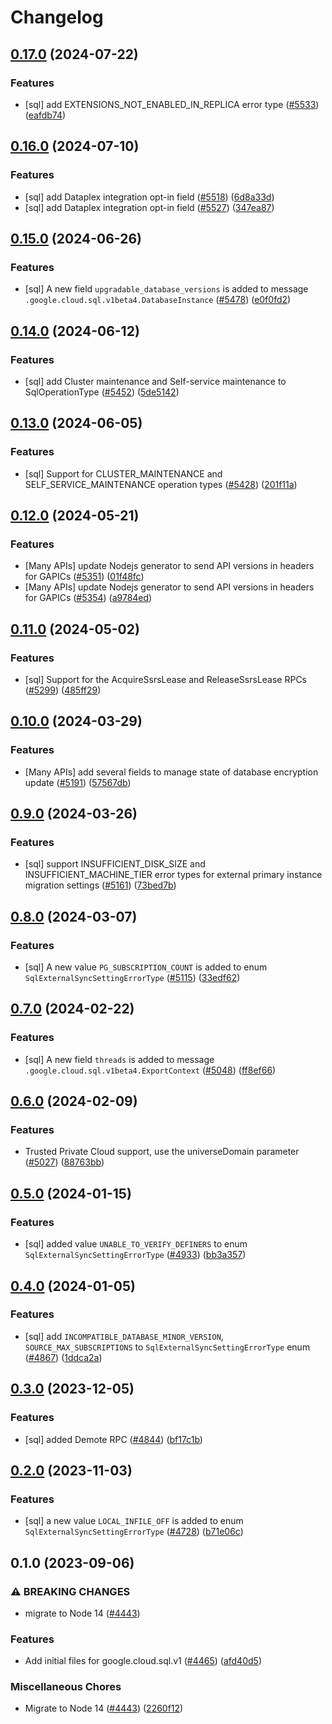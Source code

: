 # Changelog

## [0.17.0](https://github.com/googleapis/google-cloud-node/compare/sql-v0.16.0...sql-v0.17.0) (2024-07-22)


### Features

* [sql] add EXTENSIONS_NOT_ENABLED_IN_REPLICA error type ([#5533](https://github.com/googleapis/google-cloud-node/issues/5533)) ([eafdb74](https://github.com/googleapis/google-cloud-node/commit/eafdb749a89fd01f17930e48c03aefc004be0a83))

## [0.16.0](https://github.com/googleapis/google-cloud-node/compare/sql-v0.15.0...sql-v0.16.0) (2024-07-10)


### Features

* [sql] add Dataplex integration opt-in field ([#5518](https://github.com/googleapis/google-cloud-node/issues/5518)) ([6d8a33d](https://github.com/googleapis/google-cloud-node/commit/6d8a33d6caf2b9dbe4aa043d083cb76e989ed5a3))
* [sql] add Dataplex integration opt-in field ([#5527](https://github.com/googleapis/google-cloud-node/issues/5527)) ([347ea87](https://github.com/googleapis/google-cloud-node/commit/347ea87f938abbf9abe37df7ffb32625ec142e1a))

## [0.15.0](https://github.com/googleapis/google-cloud-node/compare/sql-v0.14.0...sql-v0.15.0) (2024-06-26)


### Features

* [sql] A new field `upgradable_database_versions` is added to message `.google.cloud.sql.v1beta4.DatabaseInstance` ([#5478](https://github.com/googleapis/google-cloud-node/issues/5478)) ([e0f0fd2](https://github.com/googleapis/google-cloud-node/commit/e0f0fd24a745bb3b072456aa012c37946f2084a4))

## [0.14.0](https://github.com/googleapis/google-cloud-node/compare/sql-v0.13.0...sql-v0.14.0) (2024-06-12)


### Features

* [sql] add Cluster maintenance and Self-service maintenance to SqlOperationType ([#5452](https://github.com/googleapis/google-cloud-node/issues/5452)) ([5de5142](https://github.com/googleapis/google-cloud-node/commit/5de5142eb62d6e102e8666f2e7c6a96e8f016c00))

## [0.13.0](https://github.com/googleapis/google-cloud-node/compare/sql-v0.12.0...sql-v0.13.0) (2024-06-05)


### Features

* [sql] Support for CLUSTER_MAINTENANCE and SELF_SERVICE_MAINTENANCE operation types ([#5428](https://github.com/googleapis/google-cloud-node/issues/5428)) ([201f11a](https://github.com/googleapis/google-cloud-node/commit/201f11acf0cbe5b3a7f06f8d87871835cdf36bd9))

## [0.12.0](https://github.com/googleapis/google-cloud-node/compare/sql-v0.11.0...sql-v0.12.0) (2024-05-21)


### Features

* [Many APIs] update Nodejs generator to send API versions in headers for GAPICs ([#5351](https://github.com/googleapis/google-cloud-node/issues/5351)) ([01f48fc](https://github.com/googleapis/google-cloud-node/commit/01f48fce63ec4ddf801d59ee2b8c0db9f6fb8372))
* [Many APIs] update Nodejs generator to send API versions in headers for GAPICs ([#5354](https://github.com/googleapis/google-cloud-node/issues/5354)) ([a9784ed](https://github.com/googleapis/google-cloud-node/commit/a9784ed3db6ee96d171762308bbbcd57390b6866))

## [0.11.0](https://github.com/googleapis/google-cloud-node/compare/sql-v0.10.0...sql-v0.11.0) (2024-05-02)


### Features

* [sql] Support for the AcquireSsrsLease and ReleaseSsrsLease RPCs ([#5299](https://github.com/googleapis/google-cloud-node/issues/5299)) ([485ff29](https://github.com/googleapis/google-cloud-node/commit/485ff29f98a3b7d6b5c40f2bd3f4696c1a82115e))

## [0.10.0](https://github.com/googleapis/google-cloud-node/compare/sql-v0.9.0...sql-v0.10.0) (2024-03-29)


### Features

* [Many APIs] add several fields to manage state of database encryption update ([#5191](https://github.com/googleapis/google-cloud-node/issues/5191)) ([57567db](https://github.com/googleapis/google-cloud-node/commit/57567db36033ca53ae2f54e6517b8cd12145bb82))

## [0.9.0](https://github.com/googleapis/google-cloud-node/compare/sql-v0.8.0...sql-v0.9.0) (2024-03-26)


### Features

* [sql] support INSUFFICIENT_DISK_SIZE and INSUFFICIENT_MACHINE_TIER error types for external primary instance migration settings ([#5161](https://github.com/googleapis/google-cloud-node/issues/5161)) ([73bed7b](https://github.com/googleapis/google-cloud-node/commit/73bed7b530eadf710153938cdb76af007cb4fcbf))

## [0.8.0](https://github.com/googleapis/google-cloud-node/compare/sql-v0.7.0...sql-v0.8.0) (2024-03-07)


### Features

* [sql] A new value `PG_SUBSCRIPTION_COUNT` is added to enum `SqlExternalSyncSettingErrorType` ([#5115](https://github.com/googleapis/google-cloud-node/issues/5115)) ([33edf62](https://github.com/googleapis/google-cloud-node/commit/33edf6239bdcf34b28ed328ae12f3ba261301de6))

## [0.7.0](https://github.com/googleapis/google-cloud-node/compare/sql-v0.6.0...sql-v0.7.0) (2024-02-22)


### Features

* [sql] A new field `threads` is added to message `.google.cloud.sql.v1beta4.ExportContext` ([#5048](https://github.com/googleapis/google-cloud-node/issues/5048)) ([ff8ef66](https://github.com/googleapis/google-cloud-node/commit/ff8ef66a10c3c78c941299eddb3ce79b09b91d14))

## [0.6.0](https://github.com/googleapis/google-cloud-node/compare/sql-v0.5.0...sql-v0.6.0) (2024-02-09)


### Features

* Trusted Private Cloud support, use the universeDomain parameter  ([#5027](https://github.com/googleapis/google-cloud-node/issues/5027)) ([88763bb](https://github.com/googleapis/google-cloud-node/commit/88763bb1b7ce9ff884b9e3f476230d38985b2ff2))

## [0.5.0](https://github.com/googleapis/google-cloud-node/compare/sql-v0.4.0...sql-v0.5.0) (2024-01-15)


### Features

* [sql] added value `UNABLE_TO_VERIFY_DEFINERS` to enum `SqlExternalSyncSettingErrorType` ([#4933](https://github.com/googleapis/google-cloud-node/issues/4933)) ([bb3a357](https://github.com/googleapis/google-cloud-node/commit/bb3a35760b4aebc0218f81be6b79b9e0a22b1857))

## [0.4.0](https://github.com/googleapis/google-cloud-node/compare/sql-v0.3.0...sql-v0.4.0) (2024-01-05)


### Features

* [sql] add `INCOMPATIBLE_DATABASE_MINOR_VERSION`, `SOURCE_MAX_SUBSCRIPTIONS` to `SqlExternalSyncSettingErrorType` enum ([#4867](https://github.com/googleapis/google-cloud-node/issues/4867)) ([1ddca2a](https://github.com/googleapis/google-cloud-node/commit/1ddca2aa9eda50767bfb82771bd4b067d175b19a))

## [0.3.0](https://github.com/googleapis/google-cloud-node/compare/sql-v0.2.0...sql-v0.3.0) (2023-12-05)


### Features

* [sql] added Demote RPC ([#4844](https://github.com/googleapis/google-cloud-node/issues/4844)) ([bf17c1b](https://github.com/googleapis/google-cloud-node/commit/bf17c1b4cd2e8bf72d4933f5f55be40c463d7490))

## [0.2.0](https://github.com/googleapis/google-cloud-node/compare/sql-v0.1.0...sql-v0.2.0) (2023-11-03)


### Features

* [sql] a new value `LOCAL_INFILE_OFF` is added to enum `SqlExternalSyncSettingErrorType` ([#4728](https://github.com/googleapis/google-cloud-node/issues/4728)) ([b71e06c](https://github.com/googleapis/google-cloud-node/commit/b71e06c8c53f7425a6fe5ac265d7d278e15b5499))

## 0.1.0 (2023-09-06)


### ⚠ BREAKING CHANGES

* migrate to Node 14 ([#4443](https://github.com/googleapis/google-cloud-node/issues/4443))

### Features

* Add initial files for google.cloud.sql.v1 ([#4465](https://github.com/googleapis/google-cloud-node/issues/4465)) ([afd40d5](https://github.com/googleapis/google-cloud-node/commit/afd40d572ffb0d19444c75133d623f4dd88865f7))


### Miscellaneous Chores

* Migrate to Node 14 ([#4443](https://github.com/googleapis/google-cloud-node/issues/4443)) ([2260f12](https://github.com/googleapis/google-cloud-node/commit/2260f12543d171bda95345e53475f5f0fdc45770))
